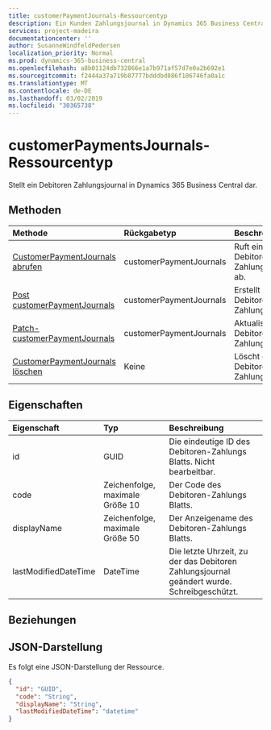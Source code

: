 ```yaml
---
title: customerPaymentJournals-Ressourcentyp
description: Ein Kunden Zahlungsjournal in Dynamics 365 Business Central.
services: project-madeira
documentationcenter: ''
author: SusanneWindfeldPedersen
localization_priority: Normal
ms.prod: dynamics-365-business-central
ms.openlocfilehash: a8b01124db732866e1a7b971af57d7e0a2b692e1
ms.sourcegitcommit: f2444a37a719b87777bdddbd086f106746fa0a1c
ms.translationtype: MT
ms.contentlocale: de-DE
ms.lasthandoff: 03/02/2019
ms.locfileid: "30365738"
---
```

# <a name="customerpaymentsjournals-resource-type"></a>customerPaymentsJournals-Ressourcentyp
Stellt ein Debitoren Zahlungsjournal in Dynamics 365 Business Central dar.

## <a name="methods"></a>Methoden

| Methode               | Rückgabetyp             |Beschreibung                      |
|:---------------------|:------------------------|:--------------------------------|
|[CustomerPaymentJournals abrufen](../api/dynamics-customerpaymentsjournal-get.md)      |customerPaymentJournals|Ruft ein Debitoren Zahlungsjournal ab.   |
|[Post customerPaymentJournals](../api/dynamics-create-customerpaymentsjournal.md)  |customerPaymentJournals|Erstellt ein Debitoren Zahlungsjournal.|
|[Patch-customerPaymentJournals](../api/dynamics-customerpaymentsjournal-update.md) |customerPaymentJournals|Aktualisiert ein Debitoren Zahlungsjournal.|
|[CustomerPaymentJournals löschen](../api/dynamics-customerpaymentsjournal-delete.md)|Keine                     |Löscht ein Debitoren-Zahlungs Blatt.|

## <a name="properties"></a>Eigenschaften
| Eigenschaft           | Typ                  |Beschreibung                                                             |
|:-------------------|:----------------------|:-----------------------------------------------------------------------|
|id                  |GUID                   |Die eindeutige ID des Debitoren-Zahlungs Blatts. Nicht bearbeitbar.           |
|code                |Zeichenfolge, maximale Größe 10| Der Code des Debitoren-Zahlungs Blatts.                             |
|displayName         |Zeichenfolge, maximale Größe 50| Der Anzeigename des Debitoren-Zahlungs Blatts.                     |
|lastModifiedDateTime|DateTime               |Die letzte Uhrzeit, zu der das Debitoren Zahlungsjournal geändert wurde. Schreibgeschützt.|

## <a name="relationships"></a>Beziehungen

## <a name="json-representation"></a>JSON-Darstellung

Es folgt eine JSON-Darstellung der Ressource.


```json
{
  "id": "GUID",
  "code": "String",
  "displayName": "String",
  "lastModifiedDateTime": "datetime"
}
```

